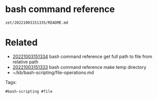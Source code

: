 # bash command reference

` zet/20221003151335/README.md `

# Related

- [20221003151334](/zet/20221003151334/README.md) bash command reference get full path to file from relative path
- [20221003151333](/zet/20221003151333/README.md) bash command reference make temp directory
- ~/kb/bash-scripting/file-operations.md

Tags:

    #bash-scripting #file 

